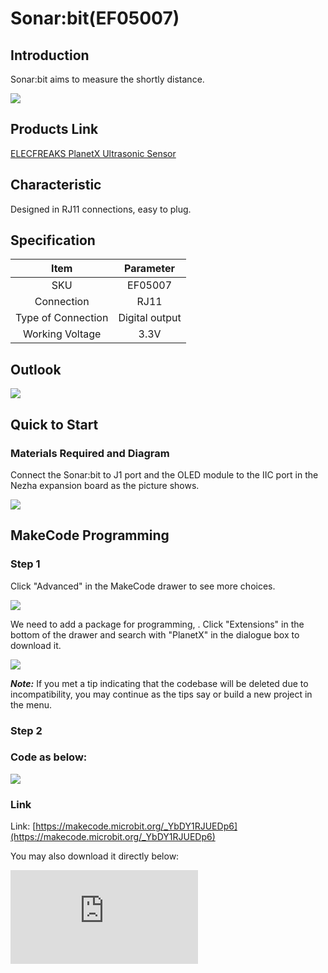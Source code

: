 # Sonar:bit(EF05007)

## Introduction

Sonar:bit aims to measure the shortly distance.

![](https://wiki-media-ef.oss-cn-hongkong.aliyuncs.com//images/05007_01.png)

## Products Link

[ELECFREAKS PlanetX Ultrasonic Sensor](https://shop.elecfreaks.com/products/elecfreaks-planetx-ultrasonic-sensor?_pos=1&_sid=c1b3b6d4a&_ss=r)

## Characteristic

 Designed in RJ11 connections, easy to plug.

## Specification


Item | Parameter
:-: | :-:
SKU|EF05007
Connection|RJ11
Type of Connection|Digital output
Working Voltage|3.3V


## Outlook



![](https://wiki-media-ef.oss-cn-hongkong.aliyuncs.com//images/05007_02.png)

## Quick to Start


### Materials Required and Diagram

 Connect the Sonar:bit to J1 port and the OLED module to the IIC port in the Nezha expansion board as the picture shows.


![](https://wiki-media-ef.oss-cn-hongkong.aliyuncs.com//images/05007_03.png)

## MakeCode Programming


### Step 1

Click "Advanced" in the MakeCode drawer to see more choices.

![](https://wiki-media-ef.oss-cn-hongkong.aliyuncs.com//images/05001_04.png)

We need to add a package for programming, . Click "Extensions" in the bottom of the drawer and search with "PlanetX" in the dialogue box to download it.

![](https://wiki-media-ef.oss-cn-hongkong.aliyuncs.com//images/05001_05.png)

***Note:*** If you met a tip indicating that the codebase will be deleted due to incompatibility, you may continue as the tips say or build a new project in the menu.

### Step 2

### Code as below:

![](https://wiki-media-ef.oss-cn-hongkong.aliyuncs.com//images/05007_06.png)


### Link
Link: [https://makecode.microbit.org/_YbDY1RJUEDp6](https://makecode.microbit.org/_YbDY1RJUEDp6)

You may also download it directly below:


<div
    style={{
        position: 'relative',
        paddingBottom: '60%',
        overflow: 'hidden',
    }}
>
    <iframe
        src="https://makecode.microbit.org/_YbDY1RJUEDp6"
        frameborder="0"
        sandbox="allow-popups allow-forms allow-scripts allow-same-origin"
        style={{
            position: 'absolute',
            width: '100%',
            height: '100%',
        }}
    />
</div>


### Result
 The distance value displays on the OLED module.

## Python Programming



### Step 1

Download the package and unzip it: [PlanetX_MicroPython](https://github.com/lionyhw/PlanetX_MicroPython/archive/master.zip)

Go to   [Python editor](https://python.microbit.org/v/2.0)

![](https://wiki-media-ef.oss-cn-hongkong.aliyuncs.com//images/05001_07.png)

We need to add enum.py and distance.py for programming. Click "Load/Save" and then click "Show Files (1)" to see more choices, click "Add file" to add enum.py and distance.py from the unzipped package of PlanetX_MicroPython.

![](https://wiki-media-ef.oss-cn-hongkong.aliyuncs.com//images/05001_08.png)
![](https://wiki-media-ef.oss-cn-hongkong.aliyuncs.com//images/05001_09.png)
![](https://wiki-media-ef.oss-cn-hongkong.aliyuncs.com//images/05007_10.png)

### Step 2

### Reference

```
from microbit import *
from enum import *
from distance import *

while True:
    dis = DISTANCE(J1)
    display.scroll(int(dis.get_distance(0)))
    sleep(500)
```


### Result
 The detected distance displays on the micro:bit.

## Relevant File


## Technique File
